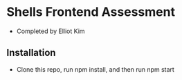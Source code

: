# **Shells Frontend Assessment**

- Completed by Elliot Kim

## **Installation**

- Clone this repo, run npm install, and then run npm start
